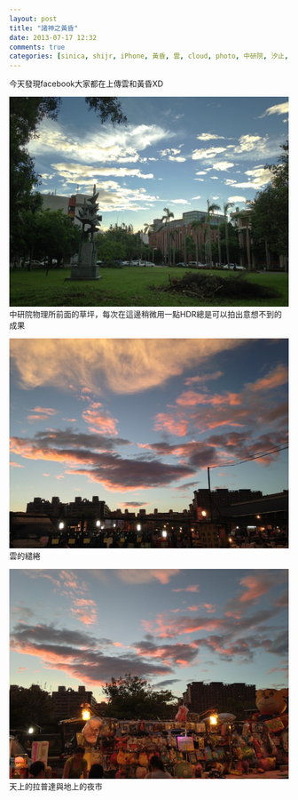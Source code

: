 ```yaml
---
layout: post
title: "諸神之黃昏"
date: 2013-07-17 12:32
comments: true
categories: [sinica, shijr, iPhone, 黃昏, 雲, cloud, photo, 中研院, 汐止, 樟樹國中, 夜市, night-market]
---
```

今天發現facebook大家都在上傳雲和黃昏XD

![IMG_4761.jpg](/assets/img/Rr2J9eAQDSreJftlrZDg_IMG_4761.jpg)中研院物理所前面的草坪，每次在這邊稍微用一點HDR總是可以拍出意想不到的成果

![IMG_4767.jpg](/assets/img/uGN6A2OITXmMJFAybpYd_IMG_4767.jpg)雲的繾綣
<!--more-->

![IMG_4772.jpg](/assets/img/qycPLLLSQvqPDHiX5OwE_IMG_4772.jpg)天上的拉普達與地上的夜市